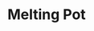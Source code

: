 ---
pid: pt121
title: Melting Pot
location_transcription: Corner of 33rd and Cecil B. Moore
coordinates: "[-75.188132554214, 39.982741091888]"
zipcode: '19122'
gen_neighborhood: North Philadelphia
neighborhood: Yorktown,Old Kensington,Jinogi
outside_phl: 
age: 
age_range: 
instagram: 
image_file_name: pt_121.jpg
proposal_transcription: Different races sitting together drinking tea/coffee with
  the world floating in their teacups.
topic: Globalism,Immigration,Unity
topic_summary: 0, 0, 0
type: Image
keywords_other: diversity, melting pot
credit: 
image_labels: 
twitter: 
facebook: 
permalink: "/monuments/pt121/"
layout: item-page
---